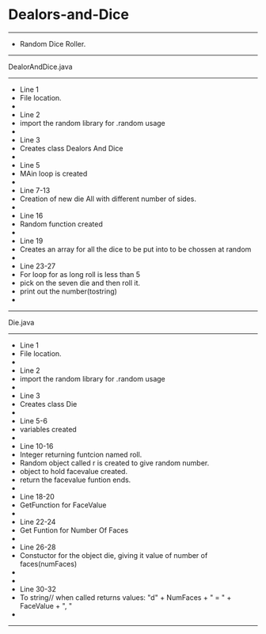 # Dealors-and-Dice
***********************
* Random Dice Roller.
*******************

DealorAndDice.java

*******************
* Line 1
* File location.
*
* Line 2
* import the random library for .random usage
*
* Line 3
* Creates class Dealors And Dice
*
* Line 5
* MAin loop is created
*
* Line 7-13
* Creation of new die All with different number of sides.
*
* Line 16
* Random function created
*
* Line 19 
* Creates an array for all the dice to be put into to be chossen at random
*
* Line 23-27
* For loop for as long roll is less than 5 
* pick on the seven die and then roll it.
* print out the number(tostring)
*
***********************

Die.java

*******************************
* Line 1
* File location.
*
* Line 2
* import the random library for .random usage
*
* Line 3
* Creates class Die
*
* Line 5-6
* variables created
*
* Line 10-16
* Integer returning funtcion named roll. 
* Random object called r is created to give random number.
* object to hold facevalue created.
* return the facevalue funtion ends.
*
* Line 18-20
* GetFunction for FaceValue
*
* Line 22-24
* Get Funtion for Number Of Faces
*
* Line 26-28
* Constuctor for the object die, giving it value of number of faces(numFaces)
*
*
* Line 30-32
* To string// when called returns values: "d" + NumFaces + " = " + FaceValue + ", " 
*
*****************************
